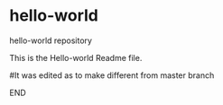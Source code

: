 # hello-world
hello-world repository

This is the Hello-world Readme file.

#It was edited as to make different from master branch

END
